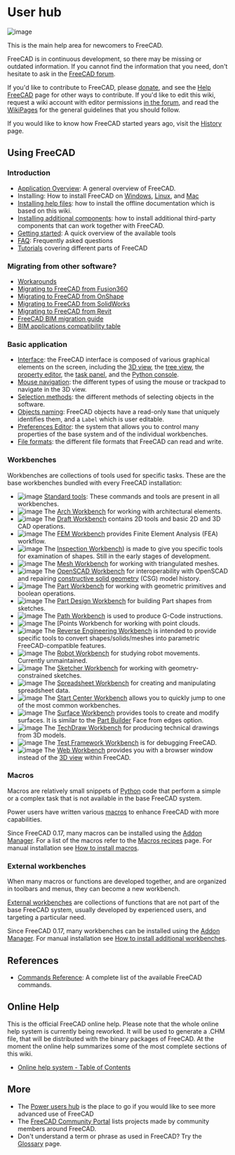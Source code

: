 # User hub

![image](https://github.com/FreeCAD/FreeCAD-documentation-docusaurus/assets/100439627/220b384d-f361-4df5-b3de-83cde2f35254)

This is the main help area for newcomers to FreeCAD.

FreeCAD is in continuous development, so there may be missing or outdated information. If you cannot find the information that you need, don't hesitate to ask in the [FreeCAD forum](https://forum.freecadweb.org/).

If you'd like to contribute to FreeCAD, please [donate](https://wiki.freecad.org/Donate), and see the [Help FreeCAD](https://wiki.freecad.org/Help_FreeCAD) page for other ways to contribute. If you'd like to edit this wiki, request a wiki account with editor permissions [in the forum](https://forum.freecadweb.org/viewtopic.php?f=21&t=6830), and read the [WikiPages](https://wiki.freecad.org/WikiPages) for the general guidelines that you should follow.

If you would like to know how FreeCAD started years ago, visit the [History](https://wiki.freecad.org/History) page.

## Using FreeCAD

### Introduction

- [Application Overview](https://wiki.freecad.org/About_FreeCAD): A general overview of FreeCAD.
- Installing: How to install FreeCAD on [Windows](https://wiki.freecad.org/Installing_on_Windows), [Linux](https://wiki.freecad.org/Installing_on_Linux), and [Mac](https://wiki.freecad.org/Installing_on_Mac)
- [Installing help files](https://wiki.freecad.org/Installing_Helpfile): how to install the offline documentation which is based on this wiki.
- [Installing additional components](https://wiki.freecad.org/Installing_additional_components): how to install additional third-party components that can work together with FreeCAD.
- [Getting started](https://wiki.freecad.org/Getting_started): A quick overview of the available tools
- [FAQ](https://wiki.freecad.org/Frequently_asked_questions): Frequently asked questions
- [Tutorials](https://wiki.freecad.org/Tutorials) covering different parts of FreeCAD

### Migrating from other software?

- [Workarounds](https://wiki.freecad.org/Workarounds)
- [Migrating to FreeCAD from Fusion360](https://wiki.freecad.org/Migrating_to_FreeCAD_from_Fusion360)
- [Migrating to FreeCAD from OnShape](https://wiki.freecad.org/Migrating_to_FreeCAD_from_OnShape)
- [Migrating to FreeCAD from SolidWorks](https://wiki.freecad.org/Migrating_to_FreeCAD_from_SolidWorks)
- [Migrating to FreeCAD from Revit](https://wiki.freecad.org/Migrating_to_FreeCAD_from_Revit)
- [FreeCAD BIM migration guide](https://yorik.uncreated.net/blog/2020-010-freecad-bim-guide)
- [BIM applications compatibility table](https://wiki.freecad.org/BIM_application_compatibility_table)

### Basic application

- [Interface](https://wiki.freecad.org/Interface): the FreeCAD interface is composed of various graphical elements on the screen, including the [3D view](https://wiki.freecad.org/3D_view), the [tree view](https://wiki.freecad.org/Tree_view), the [property editor](https://wiki.freecad.org/Property_editor), the [task panel](https://wiki.freecad.org/Task_panel), and the [Python console](https://wiki.freecad.org/Python_console).
- [Mouse navigation](https://wiki.freecad.org/Mouse_navigation): the different types of using the mouse or trackpad to navigate in the 3D view.
- [Selection methods](https://wiki.freecad.org/Selection_methods): the different methods of selecting objects in the software.
- [Objects naming](https://wiki.freecad.org/Object_name): FreeCAD objects have a read-only `Name` that uniquely identifies them, and a `Label` which is user editable.
- [Preferences Editor](https://wiki.freecad.org/Preferences_Editor): the system that allows you to control many properties of the base system and of the individual workbenches.
- [File formats](https://wiki.freecad.org/Import_Export): the different file formats that FreeCAD can read and write.

### Workbenches

Workbenches are collections of tools used for specific tasks. These are the base workbenches bundled with every FreeCAD installation:

- ![image](https://github.com/FreeCAD/FreeCAD-documentation-docusaurus/assets/100439627/b243881f-a823-487b-8439-53dc526a30c5) [Standard tools](https://wiki.freecad.org/Std_Base): These commands and tools are present in all workbenches.
- ![image](https://github.com/FreeCAD/FreeCAD-documentation-docusaurus/assets/100439627/8a52fbaf-dad2-483b-8b8a-69191cfe3a8c) The [Arch Workbench](docs\workbenches\arch.md) for working with architectural elements.
- ![image](https://github.com/FreeCAD/FreeCAD-documentation-docusaurus/assets/100439627/31e71210-2165-46cc-a4d6-f2caad6e6650) The [Draft Workbench](docs\workbenches\draft.md) contains 2D tools and basic 2D and 3D CAD operations.
- ![image](https://github.com/FreeCAD/FreeCAD-documentation-docusaurus/assets/100439627/59936efc-b8e0-48c9-b22e-802a174a0796) The [FEM Workbench](docs\workbenches\FEM.md) provides Finite Element Analysis (FEA) workflow.
- ![image](https://github.com/FreeCAD/FreeCAD-documentation-docusaurus/assets/100439627/2a5248fd-a3e9-4ccd-92ba-09148ae0b459) The [Inspection Workbench](https://wiki.freecad.org/Inspection_Workbench)) is made to give you specific tools for examination of shapes. Still in the early stages of development.
- ![image](https://github.com/FreeCAD/FreeCAD-documentation-docusaurus/assets/100439627/f09d54e5-54c2-4fde-be1a-9b24f120c6c6) The [Mesh Workbench](docs\workbenches\mesh.md) for working with triangulated meshes.
- ![image](https://github.com/FreeCAD/FreeCAD-documentation-docusaurus/assets/100439627/8b443542-18e3-4260-891c-3f978816140e) The [OpenSCAD Workbench](docs\workbenches\openSCAD.md) for interoperability with OpenSCAD and repairing [constructive solid geometry](https://wiki.freecad.org/Constructive_solid_geometry) (CSG) model history.
- ![image](https://github.com/FreeCAD/FreeCAD-documentation-docusaurus/assets/100439627/5ac1b319-ae6e-4d62-a042-4e2515b2c61b) The [Part Workbench](docs\workbenches\part.md) for working with geometric primitives and boolean operations.
- ![image](https://github.com/FreeCAD/FreeCAD-documentation-docusaurus/assets/100439627/5e314840-327b-4c35-be4f-a06980f8d16a) The [Part Design Workbench](docs\workbenches\part-design.md) for building Part shapes from sketches.
- ![image](https://github.com/FreeCAD/FreeCAD-documentation-docusaurus/assets/100439627/f9989ef2-da5d-4a59-a642-b66a1149134d) The [Path Workbench](docs\workbenches\path.md) is used to produce G-Code instructions.
- ![image](https://github.com/FreeCAD/FreeCAD-documentation-docusaurus/assets/100439627/278079e1-73c2-4ec7-907b-dd493771868f) The [Points Workbench for working with point clouds.
- ![image](https://github.com/FreeCAD/FreeCAD-documentation-docusaurus/assets/100439627/a15a1368-c697-40b9-ad00-aa8cad22f448) The [Reverse Engineering Workbench](https://wiki.freecad.org/Reverse_Engineering_Workbench) is intended to provide specific tools to convert shapes/solids/meshes into parametric FreeCAD-compatible features.
- ![image](https://github.com/FreeCAD/FreeCAD-documentation-docusaurus/assets/100439627/6d764236-e5c4-4953-8cf1-08023b9c1a6e) The [Robot Workbench](docs\workbenches\robot.md) for studying robot movements. Currently unmaintained.
- ![image](https://github.com/FreeCAD/FreeCAD-documentation-docusaurus/assets/100439627/d5dcb34e-406e-4bf2-8663-98d29a04c4d3) The [Sketcher Workbench](docs\workbenches\sketcher.md) for working with geometry-constrained sketches.
- ![image](https://github.com/FreeCAD/FreeCAD-documentation-docusaurus/assets/100439627/d8a2d406-5444-4278-a18a-5ac0c31d541a) The [Spreadsheet Workbench](docs\workbenches\spreadsheet.md) for creating and manipulating spreadsheet data.
- ![image](https://github.com/FreeCAD/FreeCAD-documentation-docusaurus/assets/100439627/9e0b272b-142b-4b2a-a317-9bb3c48c3fc1) The [Start Center Workbench](https://wiki.freecad.org/Start_Workbench) allows you to quickly jump to one of the most common workbenches.
- ![image](https://github.com/FreeCAD/FreeCAD-documentation-docusaurus/assets/100439627/15efde6b-d701-45db-b9ab-94b839f24dbe) The [Surface Workbench](docs\workbenches\surface.md) provides tools to create and modify surfaces. It is similar to the [Part Builder](https://wiki.freecad.org/Part_Builder) Face from edges option.
- ![image](https://github.com/FreeCAD/FreeCAD-documentation-docusaurus/assets/100439627/352feb1b-6cd3-4506-a043-8f429332a6c0) The [TechDraw Workbench](docs\workbenches\techdraw.md) for producing technical drawings from 3D models.
- ![image](https://github.com/FreeCAD/FreeCAD-documentation-docusaurus/assets/100439627/2db3eb21-c7b8-4d07-a91f-1926ee24c3ca) The [Test Framework Workbench](https://wiki.freecad.org/Testing) is for debugging FreeCAD.
- ![image](https://github.com/FreeCAD/FreeCAD-documentation-docusaurus/assets/100439627/844ed741-56b0-44a9-a8ec-f0c885ec5109) The [Web Workbench](https://wiki.freecad.org/Web_Workbench) provides you with a browser window instead of the [3D view](https://wiki.freecad.org/3D_view) within FreeCAD.

### Macros

Macros are relatively small snippets of [Python](https://wiki.freecad.org/Python) code that perform a simple or a complex task that is not available in the base FreeCAD system.

Power users have written various [macros](https://wiki.freecad.org/Macros) to enhance FreeCAD with more capabilities.

Since FreeCAD 0.17, many macros can be installed using the [Addon Manager](https://github.com/FreeCAD/FreeCAD-documentation-docusaurus/blob/main/src/pages/std-addonMgr.md). For a list of the macros refer to the [Macros recipes](https://wiki.freecad.org/Macros_recipes) page. For manual installation see [How to install macros](https://wiki.freecad.org/How_to_install_macros).

### External workbenches

When many macros or functions are developed together, and are organized in toolbars and menus, they can become a new workbench.

[External workbenches](https://wiki.freecad.org/External_workbenches) are collections of functions that are not part of the base FreeCAD system, usually developed by experienced users, and targeting a particular need.

Since FreeCAD 0.17, many workbenches can be installed using the [Addon Manager](https://github.com/FreeCAD/FreeCAD-documentation-docusaurus/blob/main/src/pages/std-addonMgr.md). For manual installation see [How to install additional workbenches](https://wiki.freecad.org/How_to_install_additional_workbenches).

## References

- [Commands Reference](https://wiki.freecad.org/List_of_Commands): A complete list of the available FreeCAD commands.

## Online Help

This is the official FreeCAD online help. Please note that the whole online help system is currently being reworked. It will be used to generate a .CHM file, that will be distributed with the binary packages of FreeCAD. At the moment the online help summarizes some of the most complete sections of this wiki.

- [Online help system - Table of Contents](https://wiki.freecad.org/Online_Help_Toc)

## More

- The [Power users hub](https://wiki.freecad.org/Power_users_hub) is the place to go if you would like to see more advanced use of FreeCAD
- The [FreeCAD Community Portal](https://wiki.freecad.org/FreeCAD_Community_Portal) lists projects made by community members around FreeCAD.
- Don't understand a term or phrase as used in FreeCAD? Try the [Glossary](https://wiki.freecad.org/Glossary) page.
